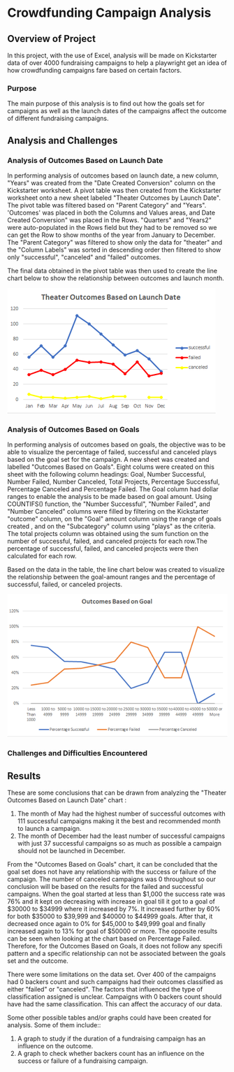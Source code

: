 # Crowdfunding Campaign Analysis

## Overview of Project
In this project, with the use of Excel, analysis will be made on Kickstarter data of over 4000 fundraising campaigns to help a playwright get an idea of how  crowdfunding campaigns fare based on certain factors. 

### Purpose
The main purpose of this analysis is to find out how the goals set for campaigns as well as the launch dates of the campaigns affect the outcome of different fundraising campaigns.


## Analysis and Challenges 


### Analysis of Outcomes Based on Launch Date

In performing analysis of outcomes based on launch date, a new column, "Years" was created from the "Date Created Conversion" column on the Kickstarter worksheet. A pivot table was then created from the Kickstarter worksheet onto a new sheet labeled "Theater Outcomes by Launch Date". The pivot table was filtered based on "Parent Category" and "Years". 'Outcomes' was placed in both the Columns and Values areas, and Date Created Conversion" was placed in the Rows. "Quarters" and "Years2" were auto-populated in the Rows field but they had to be removed so we can get the Row to show months of the year from January to December. The "Parent Category" was filtered to show only the data for "theater" and the "Column Labels" was sorted in descending order then filtered to show only "successful", "canceled" and "failed" outcomes. 

The final data obtained in the pivot table was then used to create the line chart below to show the relationship between outcomes and launch month.

![Image]( https://github.com/GerlechJen/kickstarter-analysis/blob/main/RESOURCES/Theater_Outcomes_vs_Launch.png)

### Analysis of Outcomes Based on Goals

In performing analysis of outcomes based on goals, the objective was to be able to visualize the percentage of failed, successful and canceled plays based on the goal set for the campaign. A new sheet was created and labelled "Outcomes Based on Goals". Eight colums were created on this sheet with the following column headings: Goal,
Number Successful, Number Failed, Number Canceled, Total Projects, Percentage Successful, Percentage Canceled and Percentage Failed. The Goal column had dollar ranges to enable the analysis to be made based on goal amount.
Using COUNTIFS() function, the "Number Successful", "Number Failed", and "Number Canceled" columns were filled by filtering on the Kickstarter "outcome" column, on the "Goal" amount column using the range of goals created , and on the "Subcategory" column using "plays" as the criteria. The total projects column was obtained using the sum function on the number of successful, failed, and canceled projects for each row.The percentage of successful, failed, and canceled projects were then calculated for each row. 

Based on the data in the table, the line chart below was created to visualize the relationship between the goal-amount ranges and the percentage of successful, failed, or canceled projects.

![image1]( https://github.com/GerlechJen/kickstarter-analysis/blob/main/RESOURCES/Outcomes_vs_Goals.png)
 
### Challenges and Difficulties Encountered

## Results

These are some conclusions that can be drawn from analyzing the "Theater Outcomes Based on Launch Date" chart :
1. The month of May had the highest number of successful outcomes with 111 successful campaigns making it the best and recommended month to launch a campaign.
2. The month of December had the least number of successful campaigns with just 37 successful campaigns so as much as possible a campaign should not be launched in December. 

From the "Outcomes Based on Goals" chart, it can be concluded that the goal set does not have any relationship with  the success or failure of the campaign. The number of canceled campaigns was 0 throughout so our conclusion will be based on the results for the failed and successful campaigns. When the goal started at less than $1,000 the success rate was 76% and it kept on decreasing with increase in goal till it got to a goal of $30000 to $34999 where it increased by 7%. It increased further by 60% for both $35000 to $39,999 and $40000 to $44999 goals. After that, it decreased once again to 0% for $45,000 to $49,999 goal and finally increased again to 13% for goal of $50000 or more. The opposite results can be seen when looking at the chart based on Percentage Failed. Therefore, for the Outcomes Based on Goals, it does not follow any specifi pattern and a specific relationship can not be associated between the goals set and the outcome. 

There were some limitations on the data set. Over 400 of the campaigns had 0 backers count and such campaigns had their outcomes classified as either "failed" or "canceled". The factors that influenced the type of classification assigned is unclear. Campaigns with 0 backers count should have had the same classification. This can affect the accuracy of our data.  

Some other possible tables and/or graphs could have been created for analysis. Some of them include::
1. A graph to study if the duration of a fundraising campaign has an influence on the outcome.
2. A graph to check whether backers count has an influence on the success or failure of a fundraising campaign. 

